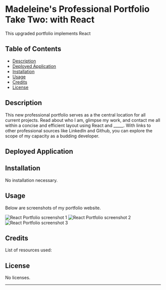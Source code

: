 # Madeleine's Professional Portfolio Take Two: with React
This upgraded portfolio implements React

## Table of Contents

- [Description](#description)
- [Deployed Application](#deployed-application)
- [Installation](#installation)
- [Usage](#usage)
- [Credits](#credits)
- [License](#license)

## Description

This new professional portfolio serves as a the central location for all current projects. Read about who I am, glimpse my work, and contact me all within a concise and efficient layout using React and _____. With links to other professional sources like LinkedIn and Github, you can explore the scope of my capacity as a budding developer.

## Deployed Application



## Installation

No installation necessary.

## Usage

Below are screenshots of my portfolio website.

![React Portfolio screenshot 1]()
![React Portfolio screenshot 2]()
![React Portfolio screenshot 3]()

## Credits

List of resources used:



## License

No licenses.

---